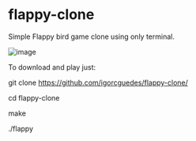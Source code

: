 # flappy-clone

Simple Flappy bird game clone using only terminal.


![image](https://user-images.githubusercontent.com/48987652/162655803-35f7a206-9af3-4c73-944d-beddc93f4f93.png)

To download and play just:

git clone https://github.com/igorcguedes/flappy-clone/

cd flappy-clone

make

./flappy
